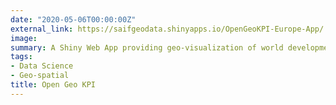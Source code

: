 ```yaml
---
date: "2020-05-06T00:00:00Z"
external_link: https://saifgeodata.shinyapps.io/OpenGeoKPI-Europe-App/
image: 
summary: A Shiny Web App providing geo-visualization of world development KPI and statistics based on various open data providers (World Bank, Eurostat, United Nations...).
tags: 
- Data Science
- Geo-spatial
title: Open Geo KPI
---
```


